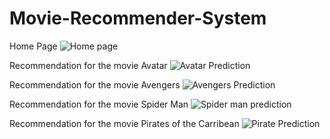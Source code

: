# Movie-Recommender-System
Home Page
![Home page](https://github.com/bhanukart/Movie-Recommender-System/assets/21053943/f5f93def-97d8-44bf-afaa-7066f5d27972)

Recommendation for the movie Avatar 
![Avatar Prediction](https://github.com/bhanukart/Movie-Recommender-System/assets/21053943/ece66f2f-014d-4676-af5f-bf2282b96d47)

Recommendation for the movie Avengers 
![Avengers Prediction](https://github.com/bhanukart/Movie-Recommender-System/assets/21053943/7544a25d-142b-4023-becb-26f59f84c980)

Recommendation for the movie Spider Man 
![Spider man prediction](https://github.com/bhanukart/Movie-Recommender-System/assets/21053943/8a544aa6-0bba-4d9f-8573-4523e7ea5fb4)

Recommendation for the movie Pirates of the Carribean 
![Pirate Prediction](https://github.com/bhanukart/Movie-Recommender-System/assets/21053943/b6d760fd-4ceb-4f69-a858-f193bb34b523)
